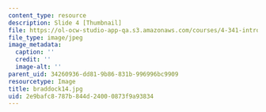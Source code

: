 ```yaml
---
content_type: resource
description: Slide 4 [Thumbnail]
file: https://ol-ocw-studio-app-qa.s3.amazonaws.com/courses/4-341-introduction-to-photography-fall-2002/2e9bafc8787b844d24000873f9a93834_braddock14.jpg
file_type: image/jpeg
image_metadata:
  caption: ''
  credit: ''
  image-alt: ''
parent_uid: 34260936-dd81-9b86-831b-996996bc9909
resourcetype: Image
title: braddock14.jpg
uid: 2e9bafc8-787b-844d-2400-0873f9a93834
---
```

